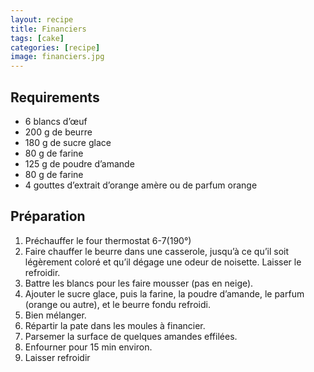 ```yaml
---
layout: recipe
title: Financiers
tags: [cake]
categories: [recipe]
image: financiers.jpg
---
```


## Requirements

-   6 blancs d’œuf
-   200 g de beurre
-   180 g de sucre glace
-   80 g de farine
-   125 g de poudre d’amande
-   80 g de farine
-   4 gouttes d’extrait d’orange amère ou de parfum orange

## Préparation

1.  Préchauffer le four thermostat 6-7(190°)
1.  Faire chauffer le beurre dans une casserole, jusqu’à ce qu’il soit légèrement coloré et qu’il dégage une odeur de noisette.
    Laisser le refroidir.
1.  Battre les blancs pour les faire mousser (pas en neige).
1.  Ajouter le sucre glace, puis la farine, la poudre d’amande, le parfum (orange ou autre), et le beurre fondu refroidi.
1.  Bien mélanger.
1.  Répartir la pate dans les moules à financier.
1.  Parsemer la surface de quelques amandes effilées.
1.  Enfourner pour 15 min environ.
1.  Laisser refroidir
